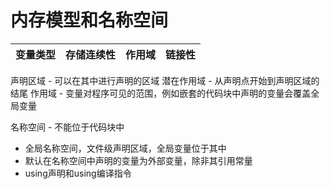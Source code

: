 # 内存模型和名称空间

| 变量类型 | 存储连续性 | 作用域 | 链接性 |
|:-:|:-:|:-:|:-:|


声明区域 - 可以在其中进行声明的区域
潜在作用域 - 从声明点开始到声明区域的结尾
作用域 - 变量对程序可见的范围，例如嵌套的代码块中声明的变量会覆盖全局变量

名称空间 - 不能位于代码块中
- 全局名称空间，文件级声明区域，全局变量位于其中
- 默认在名称空间中声明的变量为外部变量，除非其引用常量
- using声明和using编译指令
